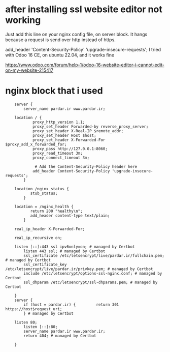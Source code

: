 

# after installing ssl website editor not working

Just add this line on your nginx config file, on server block. It hangs because a request is send over http instead of https.

add_header 'Content-Security-Policy' 'upgrade-insecure-requests'; 
I tried with Odoo 16 CE, on ubuntu 22.04, and it works fine


https://www.odoo.com/forum/help-1/odoo-16-website-editor-i-cannot-edit-on-my-website-215417



# nginx block that i used

        server {
            server_name pardar.ir www.pardar.ir;
        
        location / {
                proxy_http_version 1.1;
                proxy_set_header Forwarded-by reverse_proxy_server;
                proxy_set_header X-Real-IP $remote_addr;
                proxy_set_header Host $host;
                proxy_set_header X-Forwarded-For $proxy_add_x_forwarded_for;
                proxy_pass http://127.0.0.1:8060;
                proxy_read_timeout 3m;
                proxy_connect_timeout 3m;
        
                 # Add the Content-Security-Policy header here
                add_header Content-Security-Policy 'upgrade-insecure-requests';
            }
        
        location /nginx_status {
               stub_status;
            }
        
        location = /nginx_health {
               return 200 "healthy\n";
               add_header content-type text/plain;
            }
        
        real_ip_header X-Forwarded-For;
        
        real_ip_recursive on;
        
        listen [::]:443 ssl ipv6only=on; # managed by Certbot
            listen 443 ssl; # managed by Certbot
            ssl_certificate /etc/letsencrypt/live/pardar.ir/fullchain.pem; # managed by Certbot
            ssl_certificate_key /etc/letsencrypt/live/pardar.ir/privkey.pem; # managed by Certbot
            include /etc/letsencrypt/options-ssl-nginx.conf; # managed by Certbot
            ssl_dhparam /etc/letsencrypt/ssl-dhparams.pem; # managed by Certbot
        
        }
        server {
            if (host = pardar.ir) {         return 301 https://host$request_uri;
            } # managed by Certbot
        
        listen 80;
            listen [::]:80;
            server_name pardar.ir www.pardar.ir;
            return 404; # managed by Certbot
        
        }
        





















